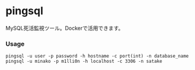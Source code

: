 # pingsql

MySQL死活監視ツール。Dockerで活用できます。



### Usage

```
pingsql -u user -p password -h hostname -c port(int) -n database_name
pingsql -u minako -p m1lli0n -h localhost -c 3306 -n satake
```



